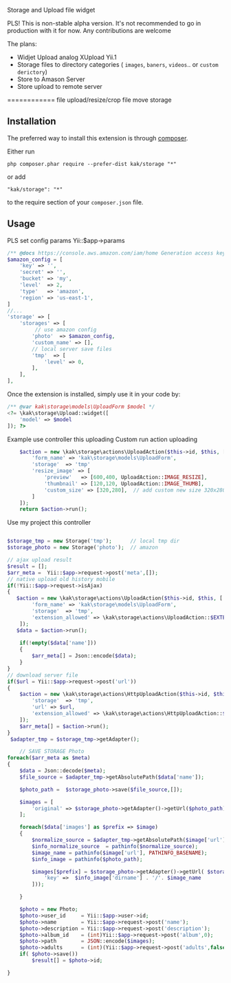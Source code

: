 Storage and Upload file widget

PLS!
This is non-stable alpha version. It's not recommended to go in production with it for now.
Any contributions are welcome

The plans:
* Widjet Upload analog XUpload Yii.1
* Storage files to directory categories ( `images`, `baners`, `videos`.. or `custom derictory`)
* Store to Amason Server
* Store upload to remote server

============
file upload/resize/crop file move storage

Installation
------------

The preferred way to install this extension is through [composer](http://getcomposer.org/download/).

Either run

```
php composer.phar require --prefer-dist kak/storage "*"
```

or add

```
"kak/storage": "*"
```

to the require section of your `composer.json` file.


Usage
-----
PLS set config params Yii::$app->params


```php
/** @docs https://console.aws.amazon.com/iam/home Generation access key and secret */
$amazon_config = [
    'key' => '', 
    'secret' => '',
    'bucket' => 'my',
    'level'  => 2,
    'type'   => 'amazon',
    'region' => 'us-east-1',
]
//...
'storage' => [
    'storages' => [
         // use amazon config
        'photo'  => $amazon_config,
        'custom_name' => [],
        // local server save files
        'tmp'  => [       
            'level' => 0,
        ],
    ],
],
```
Once the extension is installed, simply use it in your code by:

```php
/** @var kak\storage\models\UploadForm $model */
<?= \kak\storage\Upload::widget([
    'model' => $model
]); ?>
```

Example use controller this uploading 
Custom run action uploading
```php
    $action = new \kak\storage\actions\UploadAction($this->id, $this, [
        'form_name' => 'kak\storage\models\UploadForm',
        'storage'  => 'tmp'
        'resize_image' => [
            'preview'   => [600,400, UploadAction::IMAGE_RESIZE],
            'thumbnail' => [120,120, UploadAction::IMAGE_THUMB],
            'custom_size' => [320,280],  // add custom new size 320x280
        ]        
    ]);
    return $action->run();
```

Use my project this controller
```php

$storage_tmp = new Storage('tmp');      // local tmp dir
$storage_photo = new Storage('photo');  // amazon

// ajax upload result
$result = [];
$arr_meta =  Yii::$app->request->post('meta',[]);
// native upload old history mobile
if(!Yii::$app->request->isAjax)
{
   $action = new \kak\storage\actions\UploadAction($this->id, $this, [
        'form_name' => 'kak\storage\models\UploadForm',
        'storage'  => 'tmp',
        'extension_allowed' => \kak\storage\actions\UploadAction::$EXTENSION_IMAGE
    ]);
   $data = $action->run();
    
    if(!empty($data['name']))
    {
        $arr_meta[] = Json::encode($data);
    }
}
// download server file
if($url = Yii::$app->request->post('url'))
{
    $action = new \kak\storage\actions\HttpUploadAction($this->id, $this, [
        'storage'  => 'tmp',
        'url' => $url,
        'extension_allowed' => \kak\storage\actions\HttpUploadAction::$EXTENSION_IMAGE
    ]);
    $arr_meta[] = $action->run();
}
 $adapter_tmp = $storage_tmp->getAdapter();

    // SAVE STORAGE Photo
foreach($arr_meta as $meta)
{
    $data = Json::decode($meta);
    $file_source = $adapter_tmp->getAbsolutePath($data['name']);

    $photo_path =  $storage_photo->save($file_source,[]);

    $images = [
        'original' => $storage_photo->getAdapter()->getUrl($photo_path)
    ];

    foreach($data['images'] as $prefix => $image)
    {
        $normalize_source = $adapter_tmp->getAbsolutePath($image['url']);
        $info_normalize_source  = pathinfo($normalize_source);
        $image_name = pathinfo($image['url'], PATHINFO_BASENAME);
        $info_image = pathinfo($photo_path);

        $images[$prefix] = $storage_photo->getAdapter()->getUrl( $storage_photo->save($info_normalize_source['dirname'] . '/'. $image_name  ,[
            'key' =>  $info_image['dirname'] . '/'. $image_name
        ]));

    }

    $photo = new Photo;
    $photo->user_id     = Yii::$app->user->id;
    $photo->name        = Yii::$app->request->post('name');
    $photo->description = Yii::$app->request->post('description');
    $photo->album_id    = (int)Yii::$app->request->post('album',0);
    $photo->path        = JSON::encode($images);
    $photo->adults      = (int)(Yii::$app->request->post('adults',false));
    if( $photo->save())
        $result[] = $photo->id;

}
```